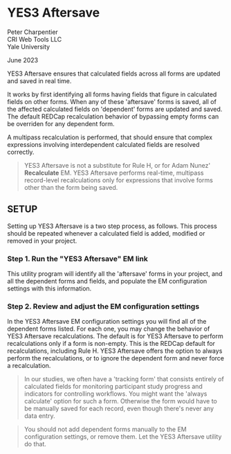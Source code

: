 # YES3 Aftersave

Peter Charpentier
<br>CRI Web Tools LLC
<br>Yale University

June 2023

YES3 Aftersave ensures that calculated fields across all forms are updated and saved in real time.

It works by first identifying all forms having fields that figure in calculated fields on other forms. When any of these 'aftersave' forms is saved, all of the affected calculated fields on 'dependent' forms are updated and saved. The default REDCap recalculation behavior of bypassing empty forms can be overriden for any dependent form.

A multipass recalculation is performed, that should ensure that complex expressions involving interdependent calculated fields are resolved correctly.

> YES3 Aftersave is not a substitute for Rule H, or for Adam Nunez' **Recalculate** EM. YES3 Aftersave performs real-time, multipass record-level recalculations only for expressions that involve forms other than the form being saved.

## SETUP

Setting up YES3 Aftersave is a two step process, as follows. This process should be repeated whenever a calculated field is added, modified or removed in your project.

### Step 1. Run the "YES3 Aftersave" EM link

This utility program will identify all the 'aftersave' forms in your project, and all the dependent forms and fields, and populate the EM configuration settings with this information.

### Step 2. Review and adjust the EM configuration settings

In the YES3 Aftersave EM configuration settings you will find all of the dependent forms listed. For each one, you may change the behavior of YES3 Aftersave recalculations. The default is for YES3 Aftersave to perform recalculations only if a form is non-empty. This is the REDCap default for recalculations, including Rule H. YES3 Aftersave offers the option to always perform the recalculations, or to ignore the dependent form and never force a recalculation. 

>In our studies, we often have a 'tracking form' that consists entirely of calculated fields for monitoring participant study progress and indicators for controlling workflows. You might want the 'always calculate' option for such a form. Otherwise the form would have to be manually saved for each record, even though there's never any data entry.

> You should not add dependent forms manually to the EM configuration settings, or remove them. Let the YES3 Aftersave utility do that.